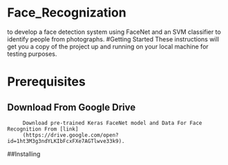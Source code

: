 # Face_Recognization
to develop a face detection system using FaceNet and an SVM classifier to identify people from photographs.
#Getting Started
These instructions will get you a copy of the project up and running on your local machine for testing purposes.

# Prerequisites

  ## Download From Google Drive
    
         Download pre-trained Keras FaceNet model and Data For Face Recognition From [link]
         (https://drive.google.com/open?id=1ht3M3g3ndYLKIbFcxFXe7AGTlwve33k9).
  
  ##Installing
         
         
    
